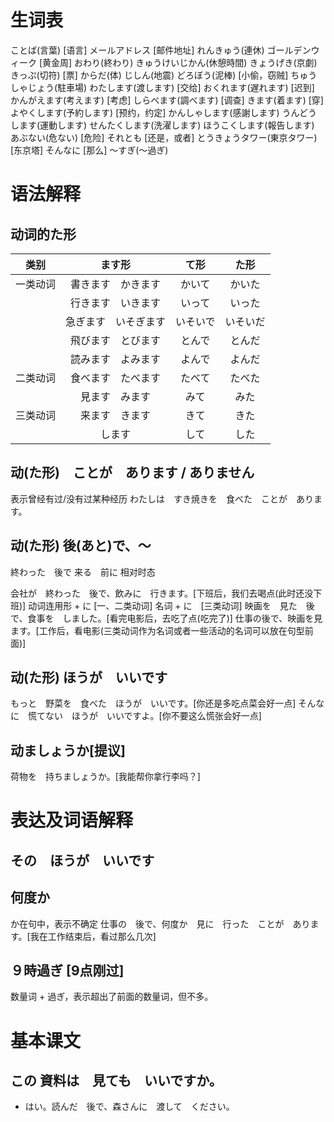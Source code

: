 # 生词表
ことば(言葉)    [语言]
メールアドレス  [邮件地址]
れんきゅう(連休)
ゴールデンウィーク  [黄金周]
おわり(終わり)
きゅうけいじかん(休憩時間)
きょうげき(京劇)
きっぷ(切符)    [票]
からだ(体)
じしん(地震)
どろぼう(泥棒)  [小偷，窃贼]
ちゅうしゃじょう(駐車場)
わたします(渡します)    [交给]
おくれます(遅れます)    [迟到]
かんがえます(考えます)  [考虑]
しらべます(調べます)    [调查]
きます(着ます)  [穿]
よやくします(予約します)    [预约，约定]
かんしゃします(感謝します)
うんどうします(運動します)
せんたくします(洗濯します)
ほうこくします(報告します)
あぶない(危ない)     [危险]
それとも    [还是，或者]
とうきょうタワー(東京タワー)    [东京塔]
そんなに    [那么]
〜すぎ(〜過ぎ)

# 语法解释
## 动词的た形
|类别|ます形|て形|た形|
|:-:|:-:|:-:|:-:|
|一类动词|書きます　かきます|かいて|かいた|
||行きます　いきます|いって|いった|
||急ぎます　いそぎます|いそいで|いそいだ|
||飛びます　とびます|とんで|とんだ|
||読みます　よみます|よんで|よんだ|
|二类动词|食べます　たべます|たべて|たべた|
||見ます　みます|みて|みた|
|三类动词|来ます　きます|きて|きた|
||します|して|した|
## 动(た形)　ことが　あります / ありません
表示曾经有过/没有过某种经历
わたしは　すき焼きを　食べた　ことが　あります。
## 动(た形) 後(あと)で、〜
終わった　後で
来る　前に
相对时态

会社が　終わった　後で、飲みに　行きます。[下班后，我们去喝点(此时还没下班)]
动词连用形 + に [一、二类动词]
名词 + に　[三类动词]
映画を　見た　後で、食事を　しました。[看完电影后，去吃了点(吃完了)]
仕事の後で、映画を見ます。[工作后，看电影(三类动词作为名词或者一些活动的名词可以放在句型前面)]
## 动(た形) ほうが　いいです
もっと　野菜を　食べた　ほうが　いいです。[你还是多吃点菜会好一点]
そんなに　慌てない　ほうが　いいですよ。[你不要这么慌张会好一点]
## 动ましょうか[提议]
荷物を　持ちましょうか。[我能帮你拿行李吗？]　

# 表达及词语解释
## その　ほうが　いいです
## 何度か
か在句中，表示不确定
仕事の　後で、何度か　見に　行った　ことが　あります。[我在工作结束后，看过那么几次]
## ９時過ぎ [9点刚过]
数量词 + 過ぎ，表示超出了前面的数量词，但不多。

# 基本课文
## この 資料は　見ても　いいですか。
- はい。読んだ　後で、森さんに　渡して　ください。
